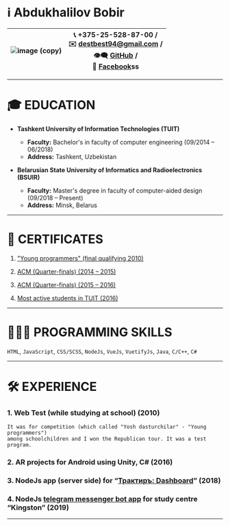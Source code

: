 # ℹ️ Abdukhalilov Bobir

|![image (copy)](https://user-images.githubusercontent.com/38331113/65333571-6cb19e80-dbc9-11e9-8fd7-a1386d9a1248.png)|📞 +375-25-528-87-00 /<br> ✉️ destbest94@gmail.com /<br> 👁‍🗨 [GitHub](https://github.com/destbest94/) /<br> 📢 [Facebook](https://facebook.com/bobur.abduxalilov.1)ss|
|----|----|

----

# 🎓 EDUCATION
- **Tashkent University of Information Technologies (TUIT)**
  - **Faculty:** Bachelor's in faculty of computer engineering (09/2014 – 06/2018)
  - **Address:** Tashkent, Uzbekistan
  
- **Belarusian State University of Informatics and Radioelectronics (BSUIR)**
  - **Faculty:** Master's degree in faculty of computer-aided design (09/2018 – Present)
  - **Address:** Minsk, Belarus

----

# 🏅 CERTIFICATES
1. ["Young programmers" (final qualifying 2010)](https://ibb.co/7zKsbF1)

2. [ACM (Quarter-finals) (2014 – 2015)](https://ibb.co/GPF6R4q)

3. [ACM (Quarter-finals) (2015 – 2016)](https://ibb.co/Ntxz89f)

4. [Most active students in TUIT (2016)](https://ibb.co/SynWBM8)

----

# 👨🏻‍💻 PROGRAMMING SKILLS

```HTML```, ```JavaScript```, ```CSS/SCSS```, ```NodeJs```, ```VueJs```, ```VuetifyJs```, ```Java```, ```C/C++```, ```C#```

----

# 🛠 EXPERIENCE
### 1. Web Test (while studying at school) (2010)
```
It was for competition (which called "Yosh dasturchilar" - "Young programmers") 
among schoolchildren and I won the Republican tour. It was a test program.
```
### 2. AR projects for Android using Unity, C# (2016)

### 3. NodeJs app (server side) for “[Трактиръ: Dashboard](https://play.google.com/store/apps/details?id=uz.lahza.dashboard)” (2018)

### 4. NodeJs [telegram messenger bot app](https://github.com/destbest94/educationCenterBot-) for study centre “Kingston” (2019)
----
